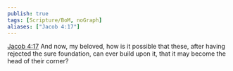 ```yaml
---
publish: true
tags: [Scripture/BoM, noGraph]
aliases: ["Jacob 4:17"]
---
```

[Jacob 4:17](https://churchofjesuschrist.org/study/scriptures/bofm/jacob/4?lang=eng&id=p17#p17) And now, my beloved, how is it possible that these, after having rejected the sure foundation, can ever build upon it, that it may become the head of their corner?
